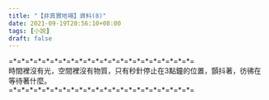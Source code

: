 ```yaml
---
title: "【非真實地場】資料(8)"
date: 2021-09-19T20:56:10+08:00
tags: [小說]
draft: false
---
```


=\*=\*=\*=\*=\*=\*=\*=\*=\*=\*=\*=\*=\*=\*=\*=\*=\*=\*=\*=\*=\*=\*=  
時間裡沒有光，空間裡沒有物質，只有秒針停止在3點鐘的位置，顫抖著，彷彿在等待著什麼。  
=\*=\*=\*=\*=\*=\*=\*=\*=\*=\*=\*=\*=\*=\*=\*=\*=\*=\*=\*=\*=\*=\*=  